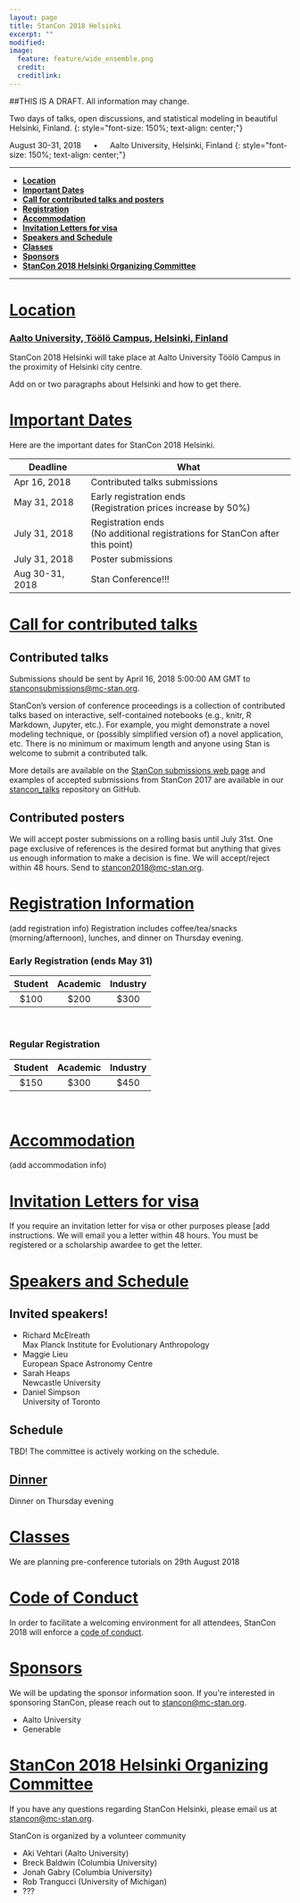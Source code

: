 ```yaml
---
layout: page
title: StanCon 2018 Helsinki
excerpt: ""
modified:
image:
  feature: feature/wide_ensemble.png
  credit:
  creditlink:
---
```


##THIS IS A DRAFT. All information may change.

Two days of talks, open discussions, and statistical modeling in beautiful Helsinki, Finland.
{: style="font-size: 150%; text-align: center;"}

August 30-31, 2018 	&emsp; &bull; &emsp; Aalto University, Helsinki, Finland
{: style="font-size: 150%; text-align: center;"}

------
- [**Location**](#location)
- [**Important Dates**](#important-dates)
- [**Call for contributed talks and posters**](#call)
- [**Registration**](#registration-information)
- [**Accommodation**](#accommodation)
- [**Invitation Letters for visa**](#letter)
- [**Speakers and Schedule**](#speakers-and-schedule)
- [**Classes**](#classes)
- [**Sponsors**](#sponsors)
- [**StanCon 2018 Helsinki Organizing Committee**](#committee)


------

# [Location](#location)

### [Aalto University, Töölö Campus, Helsinki, Finland](http://biz.aalto.fi/en/campus/toolo/)

StanCon 2018 Helsinki will take place at Aalto University Töölö Campus in the proximity of Helsinki city centre. 

Add on or two paragraphs about Helsinki and how to get there.

# [Important Dates](#important-dates)

Here are the important dates for StanCon 2018 Helsinki. 

| Deadline | What |
|------|--------|
| Apr 16, 2018 | Contributed talks submissions |
| May 31, 2018 | Early registration ends <br> (Registration prices increase by 50%) |
| July 31, 2018| Registration ends <br> (No additional registrations for StanCon after this point) |
| July 31, 2018| Poster submissions |
| Aug 30-31, 2018 | Stan Conference!!! |


# [Call for contributed talks](#call)

## Contributed talks

Submissions should be sent by April 16, 2018 5:00:00 AM GMT to stanconsubmissions@mc-stan.org.

StanCon’s version of conference proceedings is a collection of contributed talks based on interactive, self-contained notebooks (e.g., knitr, R Markdown, Jupyter, etc.). For example, you might demonstrate a novel modeling technique, or (possibly simplified version of) a novel application, etc. There is no minimum or maximum length and anyone using Stan is welcome to submit a contributed talk.

More details are available on the [StanCon submissions web page](/events/stancon2018Helsinki/stancon-submissions.md) and examples of accepted submissions from StanCon 2017 are available in our [stancon_talks](https://github.com/stan-dev/stancon_talks/tree/master/2017/Contributed-Talks) repository on GitHub.

## Contributed posters

We will accept poster submissions on a rolling basis until July 31st. One page exclusive of references is the desired format but anything that gives us enough information to make a decision is fine. We will accept/reject within 48 hours. Send to  stancon2018@mc-stan.org. 


# [Registration Information](#registration-information)

(add registration info)
Registration includes coffee/tea/snacks (morning/afternoon), lunches, and dinner on Thursday evening.

### Early Registration (ends May 31)


| Student | Academic | Industry |
|:------:|:------:|:------:|
| $100 | $200 | $300 |

<br>

### Regular Registration

| Student | Academic | Industry |
|:------:|:------:|:------:|
| $150 | $300 | $450 |

<br>

# [Accommodation](#accommodation)

(add accommodation info)

# [Invitation Letters for visa](#letter)

If you require an invitation letter for visa or other purposes please [add instructions. We will email you a letter within 48 hours. You must be registered or a scholarship awardee to get the letter.

# [Speakers and Schedule](#speakers-and-schedule)

## Invited speakers!

* Richard McElreath <br> Max Planck Institute for Evolutionary Anthropology
* Maggie Lieu <br>European Space Astronomy Centre
* Sarah Heaps <br> Newcastle University
* Daniel Simpson <br> University of Toronto

## Schedule

TBD! The committee is actively working on the schedule.

## [Dinner](#dinner)

Dinner on Thursday evening

# [Classes](#classes)

We are planning pre-conference tutorials on 29th August 2018

# [Code of Conduct](#code-of-conduct)

In order to facilitate a welcoming environment for all attendees, StanCon 2018
will enforce a [code of conduct](/events/stancon2018Helsinki/stancon-code_of_conduct.html).


# [Sponsors](#sponsors)

We will be updating the sponsor information soon. If you're interested in sponsoring StanCon, please reach out to [stancon@mc-stan.org](mailto:stancon@mc-stan.org).

* Aalto University
* Generable

<!-- We thank our wonderful sponsors this year! -->


# <a name="committee"></a> [StanCon 2018 Helsinki Organizing Committee](#committee)

If you have any questions regarding StanCon Helsinki, please email us at [stancon@mc-stan.org](stancon@mc-stan.org).

StanCon is organized by a volunteer community

- Aki Vehtari (Aalto University)
- Breck Baldwin (Columbia University)
- Jonah Gabry (Columbia University)
- Rob Trangucci (University of Michigan)
- ???
